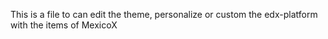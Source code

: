 This is a file to can edit the theme, personalize or custom the edx-platform with the items of MexicoX
